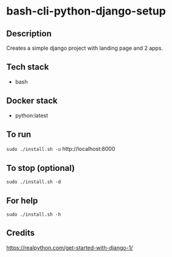 # bash-cli-python-django-setup

## Description
Creates a simple django project
with landing page and 2 apps.

## Tech stack
- bash

## Docker stack
- python:latest

## To run
`sudo ./install.sh -u`
http://localhost:8000

## To stop (optional)
`sudo ./install.sh -d`

## For help
`sudo ./install.sh -h`

## Credits
https://realpython.com/get-started-with-django-1/
